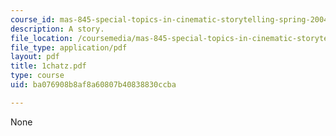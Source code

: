 ```yaml
---
course_id: mas-845-special-topics-in-cinematic-storytelling-spring-2004
description: A story.
file_location: /coursemedia/mas-845-special-topics-in-cinematic-storytelling-spring-2004/ba076908b8af8a60807b40838830ccba_1chatz.pdf
file_type: application/pdf
layout: pdf
title: 1chatz.pdf
type: course
uid: ba076908b8af8a60807b40838830ccba

---
```

None